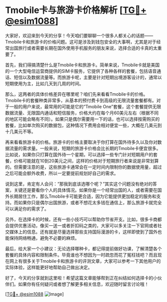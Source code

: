 # Tmobile卡与旅游卡价格解析 [[TG💪+ @esim1088](https://t.me/s/esim1088)]

大家好，欢迎来到今天的分享！今天咱们要聊聊一个很多人都关心的话题——Tmobile卡和旅游卡的价格问题。这可是涉及到钱包安全的大事啊，尤其是对于经常出国旅行或者需要长期在国外使用手机服务的朋友来说，选择合适的卡真的太重要了。

首先，我们得搞清楚什么是Tmobile卡和旅游卡。简单来说，Tmobile卡就是美国的一个大型电信运营商提供的SIM卡服务，它提供了各种各样的套餐，包括语音通话、短信以及数据流量等。而旅游卡呢，主要是针对短期出境游客设计的，通常以短期使用为主，比如几天到几周的时间。

那么，这两者的具体价格差异在哪里呢？咱们先来看看Tmobile卡的价格。Tmobile卡的套餐种类非常多，从基本的预付费卡到高级的无限流量套餐都有。对于一般的用户来说，最常用的可能是它的“Tmobile One”套餐，这个套餐提供无限数据流量、无限国内通话和短信服务，价格大约在每个月60美元左右（根据不同的地区可能会略有不同）。如果只是偶尔需要用一下的话，也可以选择按需购买的套餐，比如单次购买的数据包，这种情况下费用会相对便宜一些，大概在几美元到十几美元不等。

再来看看旅游卡的价格。旅游卡的价格主要取决于你打算在国外待多久以及你对数据流量的需求量。一般来说，短期的旅游卡价格会比长期的Tmobile卡便宜很多。比如说，如果你只打算在国外待一个星期，可以选择一些专门针对短期用户的套餐，价格可能就在10到20美元之间，这样的价格对于短期旅行者来说是非常划算的。但需要注意的是，这些旅游卡通常会在一定时间内限制你的数据使用量，超过之后可能会额外收费，所以一定要提前规划好自己的需求。

说到这里，肯定有人会问：“那我到底该选哪个呢？”其实这个问题没有绝对的答案，关键还是要看你个人的具体情况。如果你是一个经常出国的人，或者需要在国外长期居住工作，那么Tmobile卡可能更合适，因为它能提供更加稳定的服务和支持。而如果你只是偶尔出国旅游，或者不想花太多钱在通信上，那么旅游卡就完全可以满足你的需求了。

另外，在选择卡的时候，还有一些小技巧可以帮助你节省开支。比如，很多卡商都会提供优惠活动，像买一送一或者折扣码之类的，大家可以多关注一下官网或者社交媒体上的信息。还有就是尽量选择那些支持国际漫游的卡，这样即使到了国外也能保持网络畅通，避免不必要的麻烦。

最后，给大家一个小建议：无论选择哪种卡，都记得提前做好功课，了解清楚各个套餐的具体内容和限制条件。毕竟谁也不想因为一时疏忽而花了冤枉钱吧？而且现在网上有很多关于Tmobile卡和旅游卡的评测文章，大家可以参考一下其他用户的实际体验，这样能更好地帮助自己做出决定。

好了，今天的分享就到这里啦！希望这篇文章能够帮到正在纠结如何选择卡的小伙伴们。如果你有任何疑问或者想了解更多相关信息，欢迎随时留言讨论哦！

[[TG💪+ @esim1088](https://t.me/s/esim1088) ![Image](https://i.postimg.cc/4NQfJmqS/Snipaste-2025-05-13-00-14-12.png)]